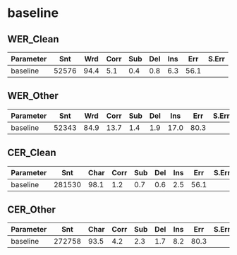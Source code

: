 # baseline

## WER_Clean

| Parameter   | Snt   | Wrd   | Corr  | Sub  | Del  | Ins  | Err  | S.Err |
|-------------|-------|-------|-------|------|------|------|------|-------|
| baseline | 52576 | 94.4 | 5.1 | 0.4 | 0.8 | 6.3 | 56.1 |


## WER_Other

| Parameter   | Snt   | Wrd   | Corr  | Sub  | Del  | Ins  | Err  | S.Err |
|-------------|-------|-------|-------|------|------|------|------|-------|
| baseline | 52343 | 84.9 | 13.7 | 1.4 | 1.9 | 17.0 | 80.3 |


## CER_Clean

| Parameter   | Snt   | Char  | Corr  | Sub  | Del  | Ins  | Err  | S.Err |
|-------------|-------|-------|-------|------|------|------|------|-------|
| baseline | 281530 | 98.1 | 1.2 | 0.7 | 0.6 | 2.5 | 56.1 |


## CER_Other

| Parameter   | Snt   | Char  | Corr  | Sub  | Del  | Ins  | Err  | S.Err |
|-------------|-------|-------|-------|------|------|------|------|-------|
| baseline | 272758 | 93.5 | 4.2 | 2.3 | 1.7 | 8.2 | 80.3 |
